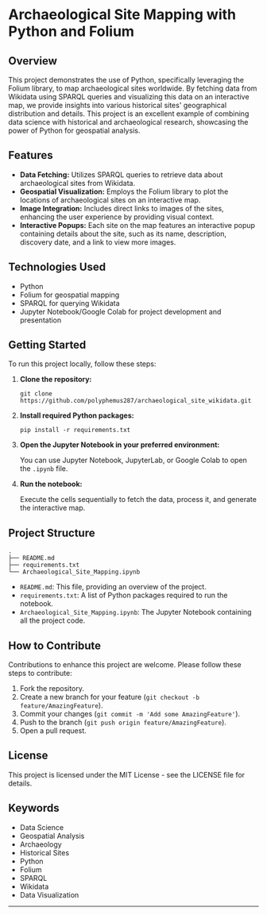 # Archaeological Site Mapping with Python and Folium

## Overview

This project demonstrates the use of Python, specifically leveraging the Folium library, to map archaeological sites worldwide. By fetching data from Wikidata using SPARQL queries and visualizing this data on an interactive map, we provide insights into various historical sites' geographical distribution and details. This project is an excellent example of combining data science with historical and archaeological research, showcasing the power of Python for geospatial analysis.

## Features

- **Data Fetching:** Utilizes SPARQL queries to retrieve data about archaeological sites from Wikidata.
- **Geospatial Visualization:** Employs the Folium library to plot the locations of archaeological sites on an interactive map.
- **Image Integration:** Includes direct links to images of the sites, enhancing the user experience by providing visual context.
- **Interactive Popups:** Each site on the map features an interactive popup containing details about the site, such as its name, description, discovery date, and a link to view more images.

## Technologies Used

- Python
- Folium for geospatial mapping
- SPARQL for querying Wikidata
- Jupyter Notebook/Google Colab for project development and presentation

## Getting Started

To run this project locally, follow these steps:

1. **Clone the repository:**

   ```
   git clone https://github.com/polyphemus287/archaeological_site_wikidata.git
   
   ```

2. **Install required Python packages:**

   ```
   pip install -r requirements.txt
   ```

3. **Open the Jupyter Notebook in your preferred environment:**

   You can use Jupyter Notebook, JupyterLab, or Google Colab to open the `.ipynb` file.

4. **Run the notebook:**

   Execute the cells sequentially to fetch the data, process it, and generate the interactive map.

## Project Structure

```
.
├── README.md
├── requirements.txt
└── Archaeological_Site_Mapping.ipynb
```

- `README.md`: This file, providing an overview of the project.
- `requirements.txt`: A list of Python packages required to run the notebook.
- `Archaeological_Site_Mapping.ipynb`: The Jupyter Notebook containing all the project code.

## How to Contribute

Contributions to enhance this project are welcome. Please follow these steps to contribute:

1. Fork the repository.
2. Create a new branch for your feature (`git checkout -b feature/AmazingFeature`).
3. Commit your changes (`git commit -m 'Add some AmazingFeature'`).
4. Push to the branch (`git push origin feature/AmazingFeature`).
5. Open a pull request.

## License

This project is licensed under the MIT License - see the LICENSE file for details.

## Keywords

- Data Science
- Geospatial Analysis
- Archaeology
- Historical Sites
- Python
- Folium
- SPARQL
- Wikidata
- Data Visualization

---
